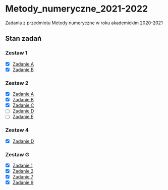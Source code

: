 # Metody_numeryczne_2021-2022
Zadania z przedmiotu Metody numeryczne w roku akademickim 2020-2021

## Stan zadań

### Zestaw 1

- [X] [Zadanie A](Zestaw%201%20-%20Zadanie%20A/)
- [X] [Zadanie B](Zestaw%201%20-%20Zadanie%20B/)

### Zestaw 2

- [X] [Zadanie A](Zestaw%202%20-%20Zadanie%20A/)
- [X] [Zadanie B](Zestaw%202%20-%20Zadanie%20B/)
- [X] [Zadanie C](Zestaw%202%20-%20Zadanie%20C/)
- [ ] [Zadanie D](Zestaw%202%20-%20Zadanie%20D/)
- [ ] [Zadanie E](Zestaw%202%20-%20Zadanie%20E/)

### Zestaw 4

- [X] [Zadanie D](Zestaw%204%20-%20Zadanie%20D/)

### Zestaw G

- [X] [Zadanie 1](Zestaw%20G%20-%20Zadanie%201/)
- [X] [Zadanie 2](Zestaw%20G%20-%20Zadanie%202/)
- [X] [Zadanie 7](Zestaw%20G%20-%20Zadanie%207/)
- [X] [Zadanie 9](Zestaw%20G%20-%20Zadanie%209/)
